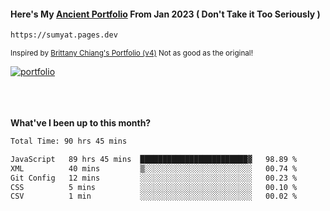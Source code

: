 #### Here's My [Ancient Portfolio](https://sumyat.pages.dev) From Jan 2023 ( Don't Take it Too Seriously ) 
````bash
https://sumyat.pages.dev 
````

<sub>Inspired by [Brittany Chiang's Portfolio (v4)](https://v4.brittanychiang.com/) Not as good as the original!</sub>


<a href='https://sumyat.pages.dev/'>
    <img src='https://github.com/sumyat-aung/sumyat-aung/assets/108873224/c9b4f2be-c585-4dd3-84e1-692c3854a6d8' alt='portfolio' align='center' />
</a>


<br />
<br />


<br />
<br />

**What've I been up to this month?**

<!--START_SECTION:waka-->

```txt
Total Time: 90 hrs 45 mins

JavaScript   89 hrs 45 mins  ████████████████████████▓   98.89 %
XML          40 mins         ▒░░░░░░░░░░░░░░░░░░░░░░░░   00.74 %
Git Config   12 mins         ░░░░░░░░░░░░░░░░░░░░░░░░░   00.23 %
CSS          5 mins          ░░░░░░░░░░░░░░░░░░░░░░░░░   00.10 %
CSV          1 min           ░░░░░░░░░░░░░░░░░░░░░░░░░   00.02 %
```

<!--END_SECTION:waka-->




